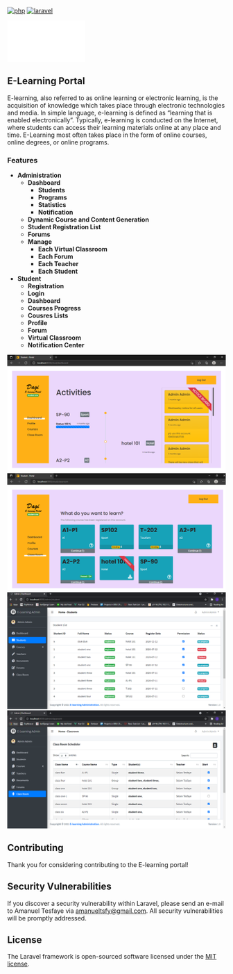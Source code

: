 [![php](https://img.shields.io/badge/php-7.3.x-brightgreen.svg?logo=php)](https://www.php.net)
[![laravel](https://img.shields.io/badge/laravel-7.16.x-orange.svg?logo=laravel)](https://laravel.com)

![plot](./public/img/core-img/stu-logo-w.png)

## E-Learning Portal

E-learning, also referred to as online learning or electronic learning, is the acquisition of knowledge which takes place through electronic technologies and media. In simple language, e-learning is defined as “learning that is enabled electronically”. Typically, e-learning is conducted on the Internet, where students can access their learning materials online at any place and time. E-Learning most often takes place in the form of online courses, online degrees, or online programs.
### Features

- **Administration**
    - **Dashboard**
        - **Students**
        - **Programs**
        - **Statistics**
        - **Notification**
    - **Dynamic Course and Content Generation**
    - **Student Registration List**
    - **Forums**
    - **Manage**
        - **Each Virtual Classroom**
        - **Each Forum**
        - **Each Teacher**
        - **Each Student**
- **Student**
    - **Registration**
    - **Login**
    - **Dashboard**
    - **Courses Progress**
    - **Cousres Lists**
    - **Profile**
    - **Forum**
    - **Virtual Classroom**
    - **Notification Center**
    
![alt text](./project_snip/s1.PNG)
![alt text](./project_snip/s2.PNG)
![alt text](./project_snip/s3.PNG)
![alt text](./project_snip/s4.PNG)

## Contributing

Thank you for considering contributing to the E-learning portal!

## Security Vulnerabilities

If you discover a security vulnerability within Laravel, please send an e-mail to Amanuel Tesfaye via [amanueltsfy@gmail.com](mailto:amanueltsfy@gmail.com). All security vulnerabilities will be promptly addressed.

## License

The Laravel framework is open-sourced software licensed under the [MIT license](https://opensource.org/licenses/MIT).
